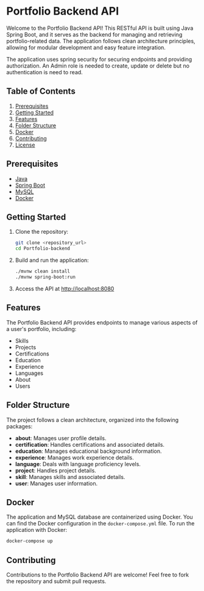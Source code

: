 # Portfolio Backend API

Welcome to the Portfolio Backend API! This RESTful API is built using Java Spring Boot, and it serves as the backend for managing and retrieving portfolio-related data. The application follows clean architecture principles, allowing for modular development and easy feature integration.

The application uses spring security for securing endpoints and providing authorization. An Admin role is needed to create, update or delete but no authentication is need to read.

## Table of Contents
1. [Prerequisites](#prerequisites)
2. [Getting Started](#getting-started)
3. [Features](#features)
4. [Folder Structure](#folder-structure)
5. [Docker](#docker)
6. [Contributing](#contributing)
7. [License](#license)

## Prerequisites
- [Java](https://www.java.com/en/download/)
- [Spring Boot](https://spring.io/projects/spring-boot)
- [MySQL](https://www.mysql.com/)
- [Docker](https://www.docker.com/)

## Getting Started
1. Clone the repository:
   ```bash
   git clone <repository_url>
   cd Portfolio-backend
   ```

2. Build and run the application:
   ```bash
   ./mvnw clean install
   ./mvnw spring-boot:run
   ```

3. Access the API at [http://localhost:8080](http://localhost:8080)

## Features
The Portfolio Backend API provides endpoints to manage various aspects of a user's portfolio, including:
- Skills
- Projects
- Certifications
- Education
- Experience
- Languages
- About
- Users

## Folder Structure
The project follows a clean architecture, organized into the following packages:
- **about**: Manages user profile details.
- **certification**: Handles certifications and associated details.
- **education**: Manages educational background information.
- **experience**: Manages work experience details.
- **language**: Deals with language proficiency levels.
- **project**: Handles project details.
- **skill**: Manages skills and associated details.
- **user**: Manages user information.

## Docker
The application and MySQL database are containerized using Docker. You can find the Docker configuration in the `docker-compose.yml` file. To run the application with Docker:
```bash
docker-compose up
```

## Contributing
Contributions to the Portfolio Backend API are welcome! Feel free to fork the repository and submit pull requests.
